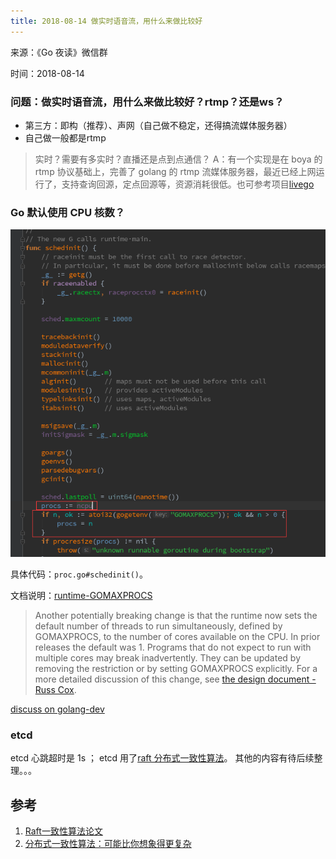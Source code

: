 ```yaml
---
title: 2018-08-14 做实时语音流，用什么来做比较好
---
```

来源：《Go 夜读》微信群

时间：2018-08-14

### 问题：做实时语音流，用什么来做比较好？rtmp？还是ws？

- 第三方：即构（推荐）、声网（自己做不稳定，还得搞流媒体服务器）
- 自己做一般都是rtmp

>实时？需要有多实时？直播还是点到点通信？
>A：有一个实现是在 boya 的 rtmp 协议基础上，完善了 golang 的 rtmp 流媒体服务器，最近已经上网运行了，支持查询回源，定点回源等，资源消耗很低。也可参考项目[livego](https://github.com/gwuhaolin/livego)

### Go 默认使用 CPU 核数？

![](https://raw.githubusercontent.com/developer-learning/night-reading-go/master/images/2018-08-14-discuss-01.png)

具体代码：`proc.go#schedinit()`。

文档说明：[runtime-GOMAXPROCS](https://golang.org/doc/go1.5#runtime)

>Another potentially breaking change is that the runtime now sets the default number of threads to run simultaneously, defined by GOMAXPROCS, to the number of cores available on the CPU. In prior releases the default was 1. Programs that do not expect to run with multiple cores may break inadvertently. They can be updated by removing the restriction or by setting GOMAXPROCS explicitly. For a more detailed discussion of this change, see [the design document - Russ Cox](https://docs.google.com/document/d/1At2Ls5_fhJQ59kDK2DFVhFu3g5mATSXqqV5QrxinasI/edit).

[discuss on golang-dev](https://groups.google.com/forum/#!msg/golang-dev/POSw7qrelso/dI3YPTeGbkMJ)

### etcd

etcd 心跳超时是 1s ；
etcd 用了[raft 分布式一致性算法](http://thesecretlivesofdata.com/raft)。
其他的内容有待后续整理。。。

## 参考

1. [Raft一致性算法论文](https://github.com/maemual/raft-zh_cn/blob/master/raft-zh_cn.md)
2. [分布式一致性算法：可能比你想象得更复杂](https://mp.weixin.qq.com/s/ohTXhFFywGHGDOkzO45aaQ)
